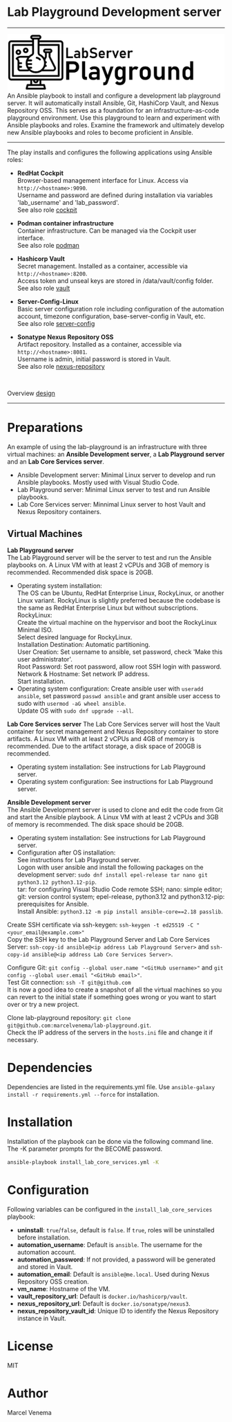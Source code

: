 # Lab Playground Development server

***

<img src="media/banner_lab.png" align="left"/>
An Ansible playbook to install and configure a development lab playground server. It will automatically install Ansible, Git, HashiCorp Vault, and Nexus Repository OSS. This serves as a foundation for an infrastructure-as-code playground environment. Use this playground to learn and experiment with Ansible playbooks and roles. Examine the framework and ultimately develop new Ansible playbooks and roles to become proficient in Ansible.

***

The play installs and configures the following applications using Ansible roles:

- **RedHat Cockpit**<br>
  Browser-based management interface for Linux. Access via `http://<hostname>:9090`.<br>
  Username and password are defined during installation via variables 'lab_username' and 'lab_password'.<br>
  See also role [cockpit](roles/cockpit/README.md)<br>

- **Podman container infrastructure**<br>
  Container infrastructure. Can be managed via the Cockpit user interface.<br>
  See also role [podman](roles/podman/README.md)<br>

- **Hashicorp Vault**<br>
  Secret management. Installed as a container, accessible via `http://<hostname>:8200`.<br>
  Access token and unseal keys are stored in /data/vault/config folder.<br>
  See also role [vault](roles/vault/README.md)<br>

- **Server-Config-Linux**<br>
  Basic server configuration role including configuration of the automation account, timezone configuration, base-server-config in Vault, etc.<br>
  See also role [server-config](roles/server-config/README.md)<br>

- **Sonatype Nexus Repository OSS**<br>
  Artifact repository. Installed as a container, accessible via `http://<hostname>:8081`.<br>
  Username is admin, initial password is stored in Vault.<br>
  See also role [nexus-repository](roles/nexus-repository/README.md)<br>
<br>

Overview [design](docs/DESIGN.md)<br>

***

# Preparations
An example of using the lab-playground is an infrastructure with three virtual machines: an **Ansible Development server**, a **Lab Playground server** and an **Lab Core Services server**.<br>
- Ansible Development server: Minimal Linux server to develop and run Ansible playbooks. Mostly used with Visual Studio Code. <br>
- Lab Playground server: Minimal Linux server to test and run Ansible playbooks.<br>
- Lab Core Services server: Minnimal Linux server to host Vault and Nexus Repository containers.<br>


## Virtual Machines

**Lab Playground server**<br>
The Lab Playground server will be the server to test and run the Ansible playbooks on. A Linux VM with at least 2 vCPUs and 3GB of memory is recommended. Recommended disk space is 20GB.<br>
- Operating system installation:<br> The OS can be Ubuntu, RedHat Enterprise Linux, RockyLinux, or another Linux variant. RockyLinux is slightly preferred because the codebase is the same as RedHat Enterprise Linux but without subscriptions.<br>
RockyLinux:<br>
Create the virtual machine on the hypervisor and boot the RockyLinux Minimal ISO.<br>
Select desired language for RockyLinux.<br>
Installation Destination: Automatic partitioning.<br>
User Creation: Set username to ansible, set password, check 'Make this user administrator'.<br>
Root Password: Set root password, allow root SSH login with password.<br>
Network & Hostname: Set network IP address.<br>
Start installation.<br>
- Operating system configuration: 
Create ansible user with `useradd ansible`, set password `passwd ansible` and grant ansible user access to sudo with `usermod -aG wheel ansible`.<br>
Update OS with `sudo dnf upgrade --all`.<br>


**Lab Core Services server**
The Lab Core Services server will host the Vault container for secret management and Nexus Repository container to store artifacts. A Linux VM with at least 2 vCPUs and 4GB of memory is recommended. Due to the artifact storage, a disk space of 200GB is recommended.<br>
- Operating system installation: See instructions for Lab Playground server.<br>
- Operating system configuration: See instructions for Lab Playground server.<br>


**Ansible Development server**<br>
The Ansible Development server is used to clone and edit the code from Git and start the Ansible playbook. A Linux VM with at least 2 vCPUs and 3GB of memory is recommended. The disk space should be 20GB.<br>
- Operating system installation: See instructions for Lab Playground server.<br>
- Configuration after OS installation:<br>
See instructions for Lab Playground server.<br>
Logon with user ansible and install the following packages on the development server: `sudo dnf install epel-release tar nano git python3.12 python3.12-pip`.<br>
tar: for configuring Visual Studio Code remote SSH; nano: simple editor; git: version control system; epel-release, python3.12 and python3.12-pip: prerequisites for Ansible.<br>
Install Ansible: `python3.12 -m pip install ansible-core==2.18 passlib`.<br>

Create SSH certificate via ssh-keygen: `ssh-keygen -t ed25519 -C "<your_email@example.com>"`<br>
Copy the SSH key to the Lab Playground Server and Lab Core Services Server: `ssh-copy-id ansible@<ip address Lab Playground Server>` and `ssh-copy-id ansible@<ip address Lab Core Services Server>`.<br> 

Configure Git: `git config --global user.name "<GitHub username>"` and `git config --global user.email "<GitHub email>"`.<br>
Test Git connection: `ssh -T git@github.com`<br>
It is now a good idea to create a snapshot of all the virtual machines so you can revert to the initial state if something goes wrong or you want to start over or try a new project.<br>  

Clone lab-playground repository: `git clone git@github.com:marcelvenema/lab-playground.git`.<br>
Check the IP address of the servers in the `hosts.ini` file and change it if necessary.<br>


# Dependencies
Dependencies are listed in the requirements.yml file. Use `ansible-galaxy install -r requirements.yml --force` for installation.<br>


# Installation
Installation of the playbook can be done via the following command line. The -K parameter prompts for the BECOME password.<br>
```bash
ansible-playbook install_lab_core_services.yml -K
```


# Configuration
Following variables can be configured in the `install_lab_core_services` playbook:

- **uninstall**: `true`/`false`, default is `false`. If `true`, roles will be uninstalled before installation.
- **automation_username**: Default is `ansible`. The username for the automation account.
- **automation_password**: If not provided, a password will be generated and stored in Vault.
- **automation_email**: Default is `ansible@me.local`. Used during Nexus Repository OSS creation.
- **vm_name**: Hostname of the VM.
- **vault_repository_url**: Default is `docker.io/hashicorp/vault`.
- **nexus_repository_url**: Default is `docker.io/sonatype/nexus3`.
- **nexus_repository_vault_id**: Unique ID to identify the Nexus Repository instance in Vault.

# License
MIT<br>


# Author
Marcel Venema<br>
